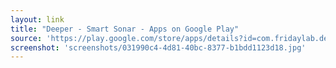 ```yaml
---
layout: link
title: "Deeper - Smart Sonar - Apps on Google Play"
source: 'https://play.google.com/store/apps/details?id=com.fridaylab.deeper'
screenshot: 'screenshots/031990c4-4d81-40bc-8377-b1bdd1123d18.jpg'
---
```


